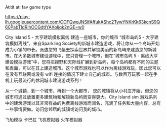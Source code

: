 Atitit ati fav game type


https://play-lh.googleusercontent.com/COFQwqJNSifAffukAShc2TywYNKrKk63kcnS9Q60PabTldRIhOCGdtIYAXoljqk2nGE=w0

City Island 5 - 大亨建筑模拟离线
建造一座城市，你的城市
“城市岛屿5 - 大亨建筑模拟离线”，来自Sparkling Society的新城市建造游戏，将让你从一个岛屿开始成为小镇的市长。派遣您的飞艇去探索世界并解锁美丽的新岛屿来建造您的新城市。在大多数城市建设游戏中，您只管理一个城市，但在“城市岛屿 5 - 离线大亨建设模拟游戏”中，您将把视野和天际线扩展到新岛屿，每个岛屿都有不同的主题和表面，可以在其上建造城市。这个城市游戏也可以作为离线游戏玩，因此您可以在没有互联网或没有 wifi 连接的情况下建立自己的城市。与数百万玩家一起在手机上玩最流行的休闲城市建设游戏系列！

从一个城镇，到一个城市，再到一个大都市，
您的城镇将从小村庄开始，但您的城市将通过放置更多建筑物和解锁新岛屿而变得更大。City Island sim 游戏系列中的建筑游戏以其非常有益的免费离线游戏而闻名，充满了任务和大量内容，总有一些事情要做。访问您邻居的城镇或访问我的城市。

飞船模拟  卡巴拉
飞机模拟器
火车模拟器
